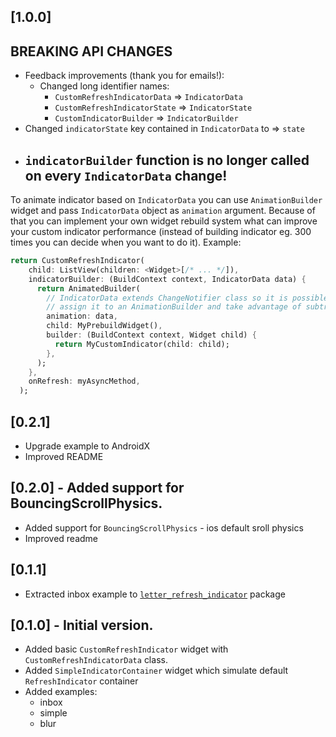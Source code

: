 ## [1.0.0]
## BREAKING API CHANGES
* Feedback improvements (thank you for emails!):
  * Changed long identifier names:
    * `CustomRefreshIndicatorData` => `IndicatorData`
    * `CustomRefreshIndicatorState` => `IndicatorState`
    * `CustomIndicatorBuilder` => `IndicatorBuilder`
* Changed `indicatorState` key contained in `IndicatorData` to => `state`
* ## `indicatorBuilder` function is no longer called on every `IndicatorData` change!

To animate indicator based on `IndicatorData` you can use `AnimationBuilder` widget and pass `IndicatorData` object as `animation` argument. Because of that you can implement your own widget rebuild system what can improve your custom indicator performance (instead of building indicator eg. 300 times you can decide when you want to do it). Example:
```dart
return CustomRefreshIndicator(
    child: ListView(children: <Widget>[/* ... */]),
    indicatorBuilder: (BuildContext context, IndicatorData data) {
      return AnimatedBuilder(
        // IndicatorData extends ChangeNotifier class so it is possible to
        // assign it to an AnimationBuilder and take advantage of subtree rebuild
        animation: data,
        child: MyPrebuildWidget(),
        builder: (BuildContext context, Widget child) {
          return MyCustomIndicator(child: child);
        },
      );
    },
    onRefresh: myAsyncMethod,
  );
```
## [0.2.1]
* Upgrade example to AndroidX
* Improved README
## [0.2.0] - Added support for BouncingScrollPhysics.
* Added support for `BouncingScrollPhysics` - ios default sroll physics
* Improved readme
## [0.1.1]
* Extracted inbox example to [`letter_refresh_indicator`](https://pub.dev/packages/letter_refresh_indicator) package
## [0.1.0] - Initial version.
* Added basic `CustomRefreshIndicator` widget with `CustomRefreshIndicatorData` class.
* Added `SimpleIndicatorContainer` widget which simulate default `RefreshIndicator` container
* Added examples:
  * inbox
  * simple
  * blur



